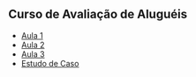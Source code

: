 ## Curso de Avaliação de Aluguéis

- [Aula 1](./Alugueis_01.html)
- [Aula 2](./Alugueis_02.html)
- [Aula 3](./Alugueis_02.html)
- [Estudo de Caso](./EC.html)